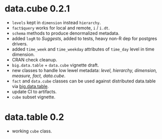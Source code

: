 # data.cube 0.2.1

* `levels` kept in `dimension` instead `hierarchy`.
* `fact$query` works for local and remote, `i` / `i.dt`.
* `schema` methods to produce denormalized metadata.
* added `logR` to *Suggests*, added to tests, heavy non-R dep for postgres drivers.
* added `time_week` and `time_weekday` attributes of `time_day` level in time dimension.
* CRAN check cleanup.
* `big.data.table` + `data.cube` vignette draft.
* new classes to handle low lewel metadata: *level, hierarchy, dimension, measure, fact, data.cube*.
* `fact` and `data.cube` classes can be used against distributed data.table via [big.data.table](https://gitlab.com/jangorecki/big.data.table).
* update CI to artifacts.
* `cube` subset vignette.

# data.table 0.2

* working `cube` class.
